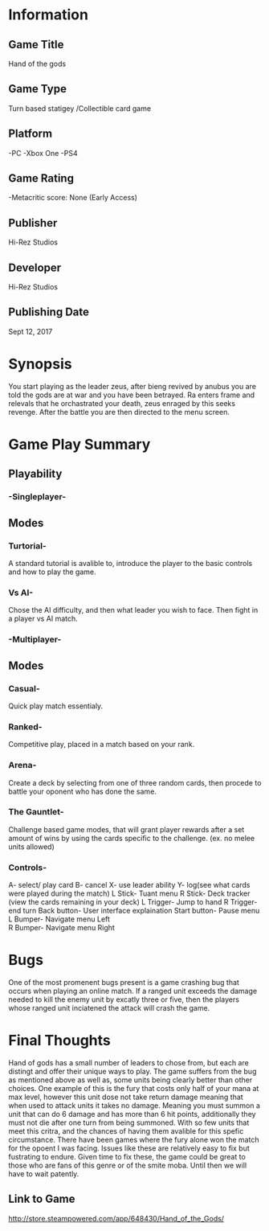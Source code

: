 # Information
## Game Title
Hand of the gods
## Game Type
Turn based statigey /Collectible card game
## Platform
-PC
-Xbox One 
-PS4
## Game Rating
-Metacritic score: None
(Early Access)
## Publisher
Hi-Rez Studios
## Developer
Hi-Rez Studios 
## Publishing Date
Sept 12, 2017
# Synopsis
You start playing as the leader zeus, after bieng revived by anubus you are told the gods are at war and you have been betrayed. Ra enters frame and relevals that he orchastrated your death, zeus enraged by this seeks revenge. After the battle you are then directed to the menu screen.  
# Game Play Summary
## Playability
### -Singleplayer- 
## Modes
### Turtorial-
A standard tutorial is avalible to, introduce the player to the basic controls and how to play the game. 
### Vs AI-
Chose the AI difficulty, and then what leader you wish to face. Then fight in a player vs AI match.
### -Multiplayer-
## Modes
### Casual- 
Quick play match essentialy.
### Ranked- 
Competitive play, placed in a match based on your rank.
### Arena-
Create a deck by selecting from one of three random cards, then procede to battle your oponent who has done the same.
### The Gauntlet-
Challenge based game modes, that will grant player rewards after a set amount of wins by using the cards specific to the challenge. (ex. no melee units allowed)
### Controls- 
A- select/ play card
B- cancel
X- use leader ability
Y- log(see what cards were played during the match)
L Stick- Tuant menu 
R Stick- Deck tracker (view the cards remaining in your deck)
L Trigger- Jump to hand 
R Trigger- end turn
Back button- User interface explaination
Start button- Pause menu 
L Bumper- Navigate menu Left  
R Bumper- Navigate menu Right
# Bugs
One of the most promenent bugs present is a game crashing bug that occurs when playing an online match. If a ranged unit exceeds the damage needed to kill the enemy unit by excatly three or five, then the players whose ranged unit inciatened the attack will crash the game.    
# Final Thoughts
Hand of gods has a small number of leaders to chose from, but each are distingt and offer their unique ways to play. The game suffers from the bug as mentioned above as well as, some units being clearly better than other choices. One example of this is the fury that costs only half of your mana at max level, however this unit dose not take return damage meaning that when used to attack units it takes no damage. Meaning you must summon a unit that can do 6 damage and has more than 6 hit points, additionally they must not die after one turn from being summoned. With so few units that meet this critra, and the chances of having them avalible for this spefic circumstance. There have been games where the fury alone won the match for the opoent I was facing. Issues like these are relatively easy to fix but fustrating to endure. Given time to fix these, the game could be great to those who are fans of this genre or of the smite moba.  Until then we will have to wait patently. 

## Link to Game
http://store.steampowered.com/app/648430/Hand_of_the_Gods/ 
